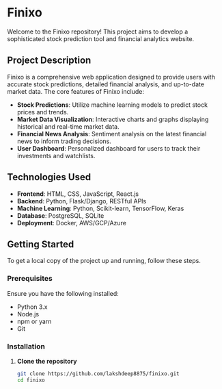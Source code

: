 # Finixo

Welcome to the Finixo repository! This project aims to develop a sophisticated stock prediction tool and financial analytics website.

## Project Description

Finixo is a comprehensive web application designed to provide users with accurate stock predictions, detailed financial analysis, and up-to-date market data. The core features of Finixo include:

- **Stock Predictions**: Utilize machine learning models to predict stock prices and trends.
- **Market Data Visualization**: Interactive charts and graphs displaying historical and real-time market data.
- **Financial News Analysis**: Sentiment analysis on the latest financial news to inform trading decisions.
- **User Dashboard**: Personalized dashboard for users to track their investments and watchlists.

## Technologies Used

- **Frontend**: HTML, CSS, JavaScript, React.js
- **Backend**: Python, Flask/Django, RESTful APIs
- **Machine Learning**: Python, Scikit-learn, TensorFlow, Keras
- **Database**: PostgreSQL, SQLite
- **Deployment**: Docker, AWS/GCP/Azure

## Getting Started

To get a local copy of the project up and running, follow these steps.

### Prerequisites

Ensure you have the following installed:

- Python 3.x
- Node.js
- npm or yarn
- Git

### Installation

1. **Clone the repository**

   ```bash
   git clone https://github.com/lakshdeep8875/finixo.git
   cd finixo
